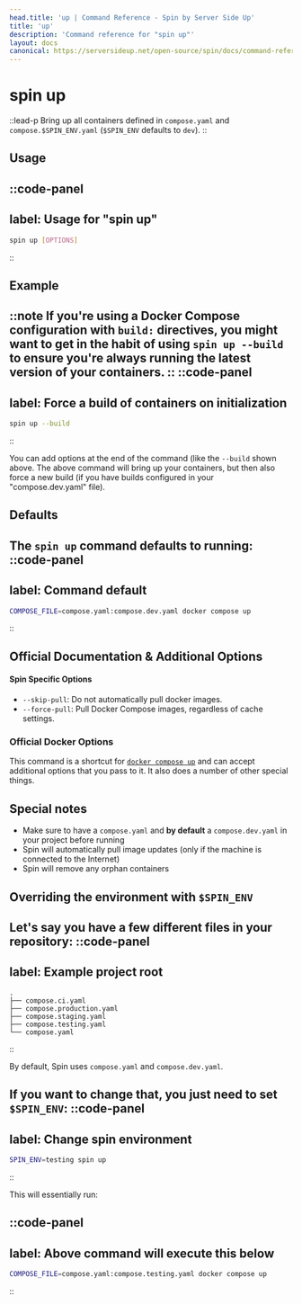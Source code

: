 ```yaml
---
head.title: 'up | Command Reference - Spin by Server Side Up'
title: 'up'
description: 'Command reference for "spin up"'
layout: docs
canonical: https://serversideup.net/open-source/spin/docs/command-reference/up
---
```

# spin up
::lead-p
Bring up all containers defined in `compose.yaml` and `compose.$SPIN_ENV.yaml` (`$SPIN_ENV` defaults to `dev`).
::

## Usage
::code-panel
---
label: Usage for "spin up"
---
```bash
spin up [OPTIONS]
```
::

## Example
::note
If you're using a Docker Compose configuration with `build:` directives, you might want to get in the habit of using `spin up --build` to ensure you're always running the latest version of your containers.
::
::code-panel
---
label: Force a build of containers on initialization
---
```bash
spin up --build
```
::

You can add options at the end of the command (like the `--build` shown above. The above command will bring up your containers, but then also force a new build (if you have builds configured in your "compose.dev.yaml" file).

## Defaults
The `spin up` command defaults to running:
::code-panel
---
label: Command default
---
```bash
COMPOSE_FILE=compose.yaml:compose.dev.yaml docker compose up
```
::

## Official Documentation & Additional Options

#### Spin Specific Options
- `--skip-pull`: Do not automatically pull docker images.
- `--force-pull`: Pull Docker Compose images, regardless of cache settings.

### Official Docker Options
This command is a shortcut for [`docker compose up`](https://docs.docker.com/compose/reference/up/) and can accept additional options that you pass to it. It also does a number of other special things.


## Special notes
* Make sure to have a `compose.yaml` and **by default** a `compose.dev.yaml` in your project before running
* Spin will automatically pull image updates (only if the machine is connected to the Internet)
* Spin will remove any orphan containers

## Overriding the environment with `$SPIN_ENV`
Let's say you have a few different files in your repository:
::code-panel
---
label: Example project root
---
```
.
├── compose.ci.yaml
├── compose.production.yaml
├── compose.staging.yaml
├── compose.testing.yaml
└── compose.yaml
```
::


By default, Spin uses `compose.yaml` and `compose.dev.yaml`.

If you want to change that, you just need to set `$SPIN_ENV`:
::code-panel
---
label: Change spin environment
---
```bash
SPIN_ENV=testing spin up
```
::


This will essentially run:

::code-panel
---
label: Above command will execute this below
---
```bash
COMPOSE_FILE=compose.yaml:compose.testing.yaml docker compose up
```
::